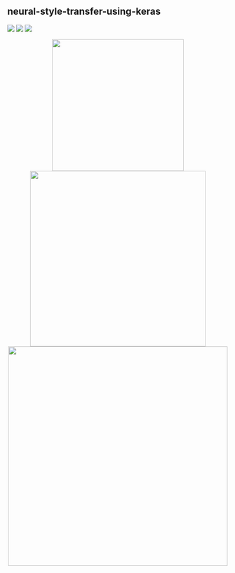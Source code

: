## neural-style-transfer-using-keras

![](https://raw.githubusercontent.com/massquantity/neural-style-transfer-using-keras/master/image/8.png)
![](https://raw.githubusercontent.com/massquantity/neural-style-transfer-using-keras/master/image/9.png)
![](https://raw.githubusercontent.com/massquantity/neural-style-transfer-using-keras/master/image/10.png)



<div align="center">
 <img src="https://raw.githubusercontent.com/massquantity/neural-style-transfer-using-keras/master/image/8.png" height="300px">
 <img src="https://raw.githubusercontent.com/massquantity/neural-style-transfer-using-keras/master/image/9.png" height="400px">
 <img src="https://raw.githubusercontent.com/massquantity/neural-style-transfer-using-keras/master/image/10.png" width="500px">
</div>
